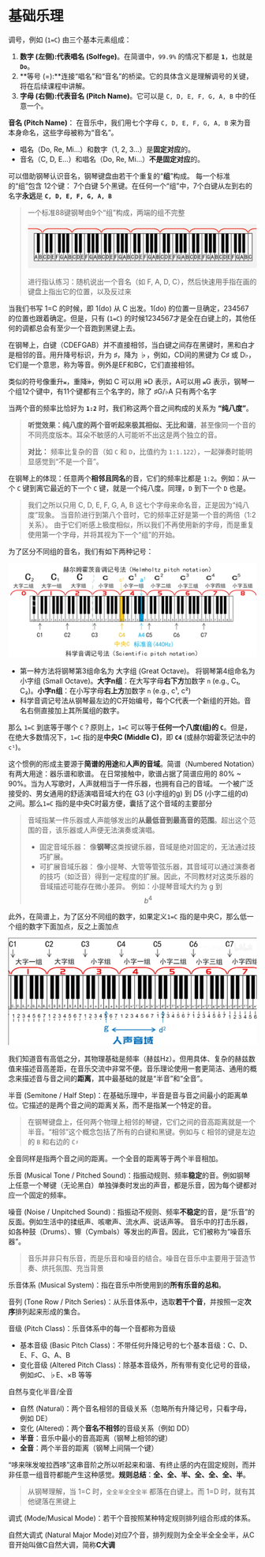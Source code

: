 # 基础乐理

调号，例如 (`1=C`) 由三个基本元素组成：

1. **数字 (左侧):**代表**唱名 (Solfege)**。在简谱中，`99.9%` 的情况下都是 **`1`**，也就是 **`Do`**。
2. **等号 (=):**连接“唱名”和“音名”的桥梁。它的具体含义是理解调号的关键，将在后续课程中讲解。
3. **字母 (右侧):**代表**音名 (Pitch Name)**。它可以是 `C, D, E, F, G, A, B` 中的任意一个。

**音名 (Pitch Name)**： 在音乐中，我们用七个字母 `C, D, E, F, G, A, B` 来为音本身命名，这些字母被称为“音名”。

- 唱名（Do, Re, Mi...）和数字（1, 2, 3...）是**固定对应**的。
- 音名（C, D, E...）和唱名（Do, Re, Mi...）**不是固定对应**的。

可以借助钢琴认识音名，钢琴键盘由若干个重复的“**组**”构成。 每一个标准的“组”包含 12个键： 7个白键 5个黑键。在任何一个“组”中，7个白键从左到右的名字**永远**是 **`C, D, E, F, G, A, B`**

> 一个标准88键钢琴由9个“组”构成，两端的组不完整
>
> ![](./img/pia.png)
>
> 进行指认练习：随机说出一个音名（如 F, A, D, C），然后快速用手指在画的键盘上指出它的位置，以及反过来

当我们书写 1=C 的时候，即 1(do) 从 C 出发。1(do) 的位置一旦确定，234567 的位置也跟着确定。但是，只有 (`1=C`) 的时候1234567才是全在白键上的，其他任何的调都总会有至少一个音跑到黑键上去。

在钢琴上，白键（CDEFGAB）并不直接相邻，当白键之间存在黑键时，黑和白才是相邻的音。用升降号标识，升为 ♯，降为 ♭，例如，CD间的黑键为 C♯ 或 D♭，它们是一个意思，称为等音。例外是EF和BC，它们直接相邻。

类似的符号像重升𝄪，重降𝄫，例如 C 可以用 𝄫D 表示，A可以用 𝄪G 表示，钢琴一个组12个键中，有11个键都有三个名字的，除了 ♯G/♭A 只有两个名字

当两个音的频率比恰好为 **`1:2`** 时，我们称这两个音之间构成的关系为 **“纯八度”**。

> **听觉效果：**纯八度的两个音听起来**极其相似、无比和谐**，甚至像同一个音的不同亮度版本。耳朵不敏感的人可能听不出这是两个独立的音。
>
> **对比：** 频率比复杂的音（如 `C` 和 `D`，比值约为 `1:1.122`），一起弹奏时能明显感觉到“不是一个音”。

在钢琴上的体现：任意两个**相邻且同名**的音，它们的频率比都是 `1:2`。例如：从一个 `C` 键到离它最近的下一个 `C` 键，就是一个纯八度。同理，`D` 到下一个 `D` 也是。

> 我们之所以只用 C, D, E, F, G, A, B 这七个字母来命名音，正是因为“纯八度”现象。 当音阶进行到第八个音时，它的频率正好是第一个音的两倍（1:2 关系）。 由于它们听感上极度相似，所以我们不再使用新的字母，而是重复使用第一个字母，并将其视为下一个“组”的开始。

为了区分不同组的音名，我们有如下两种记号：

![](./img/pia2.png)

- 第一种方法将钢琴第3组命名为 大字组 (Great Octave)。 将钢琴第4组命名为 小字组 (Small Octave)。**大字n组**：在大写字母**右下方**加数字 `n` (e.g., C₁, C₂)。**小字n组**：在小写字母**右上方**加数字 `n` (e.g., c¹, c²)
- 科学音调记号法从钢琴最左边的C开始编号，每个C代表一个新组的开始。音名右侧直接加上其所属组的数字。

那么 `1=C` 到底等于哪个 `C`？原则上，`1=C` 可以等于**任何一个八度(组)的 `C`**。但是，在绝大多数情况下，`1=C` 指的是**中央C (Middle C)**，即 **`C4`** (或赫尔姆霍茨记法中的 `c¹`)。

这个惯例的形成主要源于**简谱的用途**和**人声的音域**。简谱（Numbered Notation）有两大用途：器乐谱和歌谱。 在日常接触中，歌谱占据了简谱应用的 80% ~ 90%。当为人写歌时，人声就相当于一件乐器，也拥有自己的音域。 一个被广泛接受的、男女通用的舒适演唱音域大约在 G3 (小字组的g) 到 D5 (小字二组的d) 之间。那么`1=C` 指的是中央C时最方便，囊括了这个音域的主要部分

> 音域指某一件乐器或人声能够发出的**从最低音到最高音的范围**。超出这个范围的音，该乐器或人声便无法演奏或演唱。
>
> - 固定音域乐器： 像**钢琴**这类按键乐器，音域是绝对固定的，无法通过技巧扩展。
> - 可扩展音域乐器： 像小提琴、大管等管弦乐器，其音域可以通过演奏者的技巧（如泛音）得到一定程度的扩展。因此，不同教材对这类乐器的音域描述可能存在微小差异。 例如：小提琴音域大约为 g 到 $$b^4$$

此外，在简谱上，为了区分不同组的数字，如果定义`1=C` 指的是中央C，那么低一个组的数字下面加点，反之上面加点

![](./img/pia3.png)

我们知道音有高低之分，其物理基础是频率（赫兹Hz）。但用具体、复杂的赫兹数值来描述音高差距，在音乐交流中非常不便。音乐理论使用一套更简洁、通用的概念来描述音与音之间的**距离**，其中最基础的就是“半音”和“全音”。

半音 (Semitone / Half Step)：在基础乐理中，半音是音与音之间最小的距离单位。它描述的是两个音之间的距离关系，而不是指某一个特定的音。

> 在钢琴键盘上，任何两个物理上相邻的琴键，它们之间的音高距离就是一个半音。“相邻”这个概念包括了所有的白键和黑键。例如与 `C` 相邻的键是左边的 `B` 和右边的 `C♯`

全音同样是指两个音之间的距离。一个全音的距离等于两个半音相加。

乐音 (Musical Tone / Pitched Sound)：指振动规则、频率**稳定**的音。例如钢琴上任意一个琴键（无论黑白）单独弹奏时发出的声音，都是乐音，因为每个键都对应一个固定的频率。

噪音 (Noise / Unpitched Sound)：指振动不规则、频率**不稳定**的音，是“乐音”的反面。例如生活中的揉纸声、咳嗽声、流水声、说话声等。 音乐中的打击乐器，如各种鼓（Drums）、镲（Cymbals）等发出的声音。因此，它们被称为“噪音乐器”。

> 音乐并非只有乐音，而是乐音和噪音的结合。噪音在音乐中主要用于营造节奏、烘托氛围、充当背景

乐音体系 (Musical System)：指在音乐中所使用到的**所有乐音的总和**。

音列 (Tone Row / Pitch Series)：从乐音体系中，选取**若干个音**，并按照一定**次序**排列起来形成的集合。

音级 (Pitch Class)：乐音体系中的每一个音都称为音级

- 基本音级 (Basic Pitch Class)：不带任何升降记号的七个基本音级：C、D、E、F、G、A、B
- 变化音级 (Altered Pitch Class)：除基本音级外，所有带有变化记号的音级，例如♯C、♭E、×B 等等

自然与变化半音/全音

- 自然 (Natural)：两个音名相邻的音级关系（忽略所有升降记号，只看字母，例如 DE）
- 变化 (Altered)：两个**音名不相邻**的音级关系（例如 DD）
- **半音**：音乐中最小的音高距离（钢琴上相邻的键）
- **全音**：两个半音的距离（钢琴上间隔一个键）

“哆来咪发唆拉西哆”这串音阶之所以听起来和谐、有终止感的内在固定规则，而并非任意一组音符都能产生这种感觉。**规则总结**：**全、全、半、全、全、全、半**。

> 从钢琴理解，当 1=C 时，`全全半全全全半` 都落在白键上。而 1=D 时，就有其他键落在黑键上

调式 (Mode/Musical Mode)：若干个音按照某种特定规则排列组合形成的体系。

自然大调式 (Natural Major Mode)对应7个音，排列规则为全全半全全全半，从C音开始叫做C自然大调，简称**C大调**
